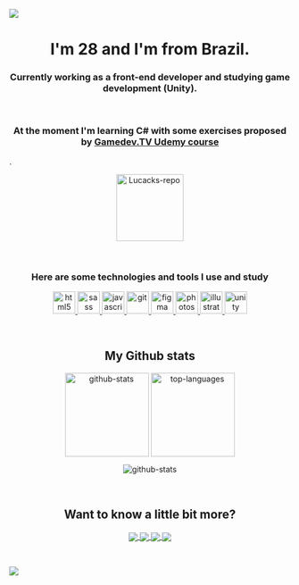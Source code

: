<!-- 
### Hi there 👋

**Lucacks/Lucacks** is a ✨ _special_ ✨ repository because its `README.md` (this file) appears on your GitHub profile.

Here are some ideas to get you started:

- 🔭 I’m currently working on ...
- 🌱 I’m currently learning ...
- 👯 I’m looking to collaborate on ...
- 🤔 I’m looking for help with ...
- 💬 Ask me about ...
- 📫 How to reach me: ...
- 😄 Pronouns: ...
- ⚡ Fun fact: ...
-->

![](https://i.imgur.com/2KK3I8Q.png)

<h1 align="center"> I'm 28 and I'm from Brazil.</h1>
<h3 align="center"> Currently working as a front-end developer and studying game development (Unity).</h3>
<br>

<h3 align="center">At the moment I'm learning C# with some exercises proposed by <a href="https://www.udemy.com/course/unitycourse/">Gamedev.TV Udemy course</a></h3>.
<p align="center">
  <a href="https://github.com/Lucacks/Lets-Code">
    <img
      align="center"
      height="120em"
      src="https://github-readme-stats.vercel.app/api/pin/?username=Lucacks&repo=unity-2d-course&theme=react"
      alt="Lucacks-repo"
    />
  </a>
</p>
<br>

<h3 align="center">Here are some technologies and tools I use and study</h3>
<p align="center">
   <a href="https://developer.mozilla.org/pt-BR/docs/Web/HTML">
      <img src="https://cdn.jsdelivr.net/gh/devicons/devicon/icons/html5/html5-plain.svg" alt="html5" width="40" height="40"/>
   </a>
   <a href="https://sass-lang.com/">
      <img src="https://cdn.jsdelivr.net/gh/devicons/devicon/icons/sass/sass-original.svg" alt="sass" width="40" height="40"/>
   </a>
   <a href="https://developer.mozilla.org/en-US/docs/Web/JavaScript">
      <img src="https://cdn.jsdelivr.net/gh/devicons/devicon/icons/javascript/javascript-original.svg" alt="javascript" width="40" height="40"/>
   </a>
   <a href="https://git-scm.com/">
      <img src="https://cdn.jsdelivr.net/gh/devicons/devicon/icons/git/git-original.svg" alt="git" width="40" height="40"/>
   </a>
   <a href="https://www.figma.com/">
      <img src="https://cdn.jsdelivr.net/gh/devicons/devicon/icons/figma/figma-original.svg" alt="figma" width="40" height="40"/>
   </a>
   <a href="https://www.adobe.com/br/products/photoshop.html">
      <img src="https://cdn.jsdelivr.net/gh/devicons/devicon/icons/photoshop/photoshop-plain.svg" alt="photoshop" width="40" height="40"/>
   </a>
   <a href="https://www.adobe.com/br/products/illustrator.html">
      <img src="https://cdn.jsdelivr.net/gh/devicons/devicon/icons/illustrator/illustrator-plain.svg" alt="illustrator" width="40" height="40"/>
   </a>
   <a href="https://unity.com/">
      <img src="https://cdn.jsdelivr.net/npm/simple-icons@3.13.0/icons/unity.svg" alt="unity" width="40" height="40"/>
   </a>
</p>
<br>

<h2 align="center">My Github stats</h2>
<p align="center">
  <img 
       align="center"
       height="150em"
       src="https://github-readme-stats.vercel.app/api?username=Lucacks&show_icons=true&theme=react" alt="github-stats"
  />
  <img 
       align="center"
       height="150em"
       src="https://github-readme-stats.vercel.app/api/top-langs/?username=Lucacks&show_icons=true&include_all_commits=true&count_private=true&layout=compact&theme=react" alt="top-languages"
   />
</p>
<p align="center">
  <img 
     align="center"
     src="https://github-readme-streak-stats.herokuapp.com/?user=Lucacks&theme=react" alt="github-stats"
  />
</p>
<br>

<h2 align="center">Want to know a little bit more?</h2>
<p align="center">
  <a href="https://www.linkedin.com/in/lucacks/">
    <img
         align="center"
         src="https://img.shields.io/badge/LinkedIn-1C1C1C?style=for-the-badge&logo=linkedin&logoColor=00FFFF"
  </a>
  <a href="https://instagram.com/FML_Lucacks/">
    <img
      align="center"
      src="https://img.shields.io/badge/Instagram-1C1C1C?style=for-the-badge&logo=instagram&logoColor=00FFFF"
    />
  </a>
  <a href="https://twitter.com/Lucacks_">
    <img
      align="center"
      src="https://img.shields.io/badge/Twitter-1C1C1C?style=for-the-badge&logo=twitter&logoColor=00FFFF"
    />
  </a>
  <a href="https://codepen.io/lucacks">
    <img
         align="center"
         src="https://img.shields.io/badge/Codepen-1C1C1C?style=for-the-badge&logo=codepen&logoColor=00FFFF"
  </a>
</p>
<br>
    
![](https://i.imgur.com/GzYWN8t.png)
